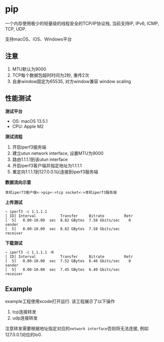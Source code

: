 # pip

一个内存使用极少的轻量级的线程安全的TCP/IP协议栈, 当前支持IP, IPv6, ICMP, TCP, UDP.

支持macOS、iOS、Windows平台

## 注意
1. MTU默认为9000
2. TCP每个数据包超时时间为2秒, 重传2次
3. 自身window固定为65535, 对方window兼容 window scaling

## 性能测试

**测试平台**

- OS: macOS 13.5.1
- CPU: Apple M2

**测试流程**

1. 开启iperf3服务端
2. 建立utun network interface, 设置MTU为9000
3. 路由1.1.1.1到该utun interface
4. 开启iperf3客户端并指定地址为1.1.1.1
5. 重定向1.1.1.1到127.0.0.1以连接到iperf3服务端

**数据流向示意**

`本机iperf3客户端<->pip<->tcp socket<->本机iperf3服务端`

**上传测试**
```
~ iperf3 -c 1.1.1.1
[ ID] Interval           Transfer     Bitrate         Retr
[  5]   0.00-10.00  sec  8.82 GBytes  7.58 Gbits/sec    0             sender
[  5]   0.00-10.00  sec  8.82 GBytes  7.58 Gbits/sec                  receiver
```

**下载测试**
```
~ iperf3 -c 1.1.1.1 -R
[ ID] Interval           Transfer     Bitrate         Retr
[  5]   0.00-10.00  sec  7.52 GBytes  6.46 Gbits/sec    0             sender
[  5]   0.00-10.00  sec  7.45 GBytes  6.40 Gbits/sec                  receiver
```

## Example

example工程使用xcode打开运行. 该工程展示了以下操作
1. tcp连接转发
2. udp连接转发

注意转发需要根据地址指定对应的`network interface`否则将无法连接, 例如127.0.0.1对应的lo0.
